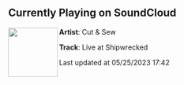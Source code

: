## Currently Playing on SoundCloud

[<img align="left" width="100" src="https://i1.sndcdn.com/artworks-2HzZwJskc1WKYgON-XcKUcA-t500x500.jpg">](https://soundcloud.com/cutnsewmusic/live-at-shipwrecked)

**Artist**: Cut & Sew 

**Track**: Live at Shipwrecked

Last updated at 05/25/2023 17:42
